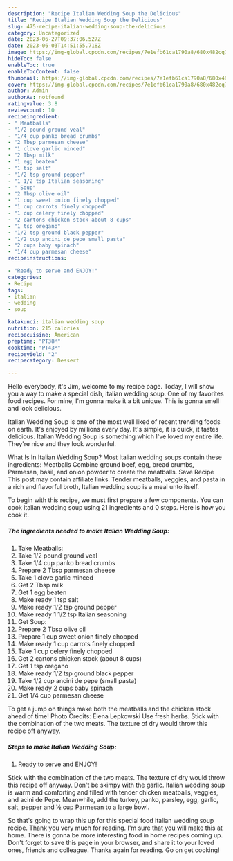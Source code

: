 ```yaml
---
description: "Recipe Italian Wedding Soup the Delicious"
title: "Recipe Italian Wedding Soup the Delicious"
slug: 475-recipe-italian-wedding-soup-the-delicious
category: Uncategorized
date: 2023-06-27T09:37:06.527Z
date: 2023-06-03T14:51:55.718Z
image: https://img-global.cpcdn.com/recipes/7e1efb61ca1790a8/680x482cq70/italian-wedding-soup-recipe-main-photo.jpg
hideToc: false
enableToc: true
enableTocContent: false
thumbnail: https://img-global.cpcdn.com/recipes/7e1efb61ca1790a8/680x482cq70/italian-wedding-soup-recipe-main-photo.jpg
cover: https://img-global.cpcdn.com/recipes/7e1efb61ca1790a8/680x482cq70/italian-wedding-soup-recipe-main-photo.jpg
author: Admin
authorAv: notfound
ratingvalue: 3.8
reviewcount: 10
recipeingredient:
- " Meatballs"
- "1/2 pound ground veal"
- "1/4 cup panko bread crumbs"
- "2 Tbsp parmesan cheese"
- "1 clove garlic minced"
- "2 Tbsp milk"
- "1 egg beaten"
- "1 tsp salt"
- "1/2 tsp ground pepper"
- "1 1/2 tsp Italian seasoning"
- " Soup"
- "2 Tbsp olive oil"
- "1 cup sweet onion finely chopped"
- "1 cup carrots finely chopped"
- "1 cup celery finely chopped"
- "2 cartons chicken stock about 8 cups"
- "1 tsp oregano"
- "1/2 tsp ground black pepper"
- "1/2 cup ancini de pepe small pasta"
- "2 cups baby spinach"
- "1/4 cup parmesan cheese"
recipeinstructions:

- "Ready to serve and ENJOY!"
categories:
- Recipe
tags:
- italian
- wedding
- soup

katakunci: italian wedding soup 
nutrition: 215 calories
recipecuisine: American
preptime: "PT38M"
cooktime: "PT43M"
recipeyield: "2"
recipecategory: Dessert

---
```



Hello everybody, it's Jim, welcome to my recipe page. Today, I will show you a way to make a special dish, italian wedding soup. One of my favorites food recipes. For mine, I'm gonna make it a bit unique. This is gonna smell and look delicious.

Italian Wedding Soup is one of the most well liked of recent trending foods on earth. It's enjoyed by millions every day. It's simple, it is quick, it tastes delicious. Italian Wedding Soup is something which I've loved my entire life. They're nice and they look wonderful.

What Is In Italian Wedding Soup? Most Italian wedding soups contain these ingredients: Meatballs Combine ground beef, egg, bread crumbs, Parmesan, basil, and onion powder to create the meatballs. Save Recipe This post may contain affiliate links. Tender meatballs, veggies, and pasta in a rich and flavorful broth, Italian wedding soup is a meal unto itself.


To begin with this recipe, we must first prepare a few components. You can cook italian wedding soup using 21 ingredients and 0 steps. Here is how you cook it.

<!--inarticleads1-->

##### The ingredients needed to make Italian Wedding Soup:

1. Take  Meatballs:
1. Take 1/2 pound ground veal
1. Take 1/4 cup panko bread crumbs
1. Prepare 2 Tbsp parmesan cheese
1. Take 1 clove garlic minced
1. Get 2 Tbsp milk
1. Get 1 egg beaten
1. Make ready 1 tsp salt
1. Make ready 1/2 tsp ground pepper
1. Make ready 1 1/2 tsp Italian seasoning
1. Get  Soup:
1. Prepare 2 Tbsp olive oil
1. Prepare 1 cup sweet onion finely chopped
1. Make ready 1 cup carrots finely chopped
1. Take 1 cup celery finely chopped
1. Get 2 cartons chicken stock (about 8 cups)
1. Get 1 tsp oregano
1. Make ready 1/2 tsp ground black pepper
1. Take 1/2 cup ancini de pepe (small pasta)
1. Make ready 2 cups baby spinach
1. Get 1/4 cup parmesan cheese


To get a jump on things make both the meatballs and the chicken stock ahead of time! Photo Credits: Elena Lepkowski Use fresh herbs. Stick with the combination of the two meats. The texture of dry would throw this recipe off anyway. 

<!--inarticleads2-->

##### Steps to make Italian Wedding Soup:


1. Ready to serve and ENJOY!

Stick with the combination of the two meats. The texture of dry would throw this recipe off anyway. Don&#39;t be skimpy with the garlic. Italian wedding soup is warm and comforting and filled with tender chicken meatballs, veggies, and acini de Pepe. Meanwhile, add the turkey, panko, parsley, egg, garlic, salt, pepper and ½ cup Parmesan to a large bowl. 

So that's going to wrap this up for this special food italian wedding soup recipe. Thank you very much for reading. I'm sure that you will make this at home. There is gonna be more interesting food in home recipes coming up. Don't forget to save this page in your browser, and share it to your loved ones, friends and colleague. Thanks again for reading. Go on get cooking!
